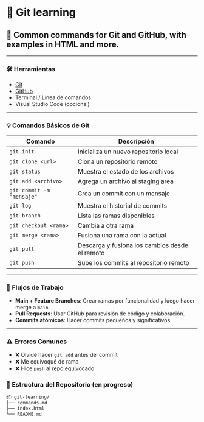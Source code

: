 # 📘 Git learning

## 📄 Common commands for Git and GitHub, with examples in HTML and more.

---


### 🛠 Herramientas

- [Git](https://git-scm.com/)
- [GitHub](https://github.com/)
- Terminal / Línea de comandos
- Visual Studio Code (opcional)

---

### 💡 Comandos Básicos de Git

| Comando                        | Descripción                                        |
|-------------------------------|----------------------------------------------------|
| `git init`                    | Inicializa un nuevo repositorio local              |
| `git clone <url>`             | Clona un repositorio remoto                        |
| `git status`                  | Muestra el estado de los archivos                  |
| `git add <archivo>`           | Agrega un archivo al staging area                 |
| `git commit -m "mensaje"`     | Crea un commit con un mensaje                     |
| `git log`                     | Muestra el historial de commits                    |
| `git branch`                  | Lista las ramas disponibles                        |
| `git checkout <rama>`         | Cambia a otra rama                                 |
| `git merge <rama>`            | Fusiona una rama con la actual                    |
| `git pull`                    | Descarga y fusiona los cambios desde el remoto     |
| `git push`                    | Sube los commits al repositorio remoto             |

---

### 🔀 Flujos de Trabajo

- **Main + Feature Branches**: Crear ramas por funcionalidad y luego hacer merge a `main`.
- **Pull Requests**: Usar GitHub para revisión de código y colaboración.
- **Commits atómicos**: Hacer commits pequeños y significativos.

---

### ⚠️ Errores Comunes

- ❌ Olvidé hacer `git add` antes del commit
- ❌ Me equivoqué de rama
- ❌ Hice `push` al repo equivocado



### 📂 Estructura del Repositorio (en progreso)

```bash
📦 git-learning/
├── commands.md
├── index.html
└── README.md
